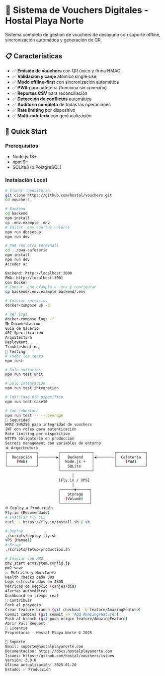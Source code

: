 # 🏨 Sistema de Vouchers Digitales - Hostal Playa Norte

Sistema completo de gestión de vouchers de desayuno con soporte offline, sincronización automática y generación de QR.

## 📋 Características

- ✅ **Emisión de vouchers** con QR único y firma HMAC
- ✅ **Validación y canje** atómico single-use
- ✅ **Modo offline-first** con sincronización automática
- ✅ **PWA** para cafetería (funciona sin conexión)
- ✅ **Reportes CSV** para reconciliación
- ✅ **Detección de conflictos** automática
- ✅ **Auditoría completa** de todas las operaciones
- ✅ **Rate limiting** por dispositivo
- ✅ **Multi-cafetería** con geolocalización

## 🚀 Quick Start

### Prerequisitos

- Node.js 18+
- npm 9+
- SQLite3 (o PostgreSQL)

### Instalación Local

```bash
# Clonar repositorio
git clone https://github.com/hostal/vouchers.git
cd vouchers

# Backend
cd backend
npm install
cp .env.example .env
# Editar .env con tus valores
npm run db:setup
npm run dev

# PWA (en otra terminal)
cd ../pwa-cafeteria
npm install
npm run dev
Acceder a:

Backend: http://localhost:3000
PWA: http://localhost:3001
Con Docker
# Copiar .env.example a .env y configurar
cp backend/.env.example backend/.env

# Iniciar servicios
docker-compose up -d

# Ver logs
docker-compose logs -f
📚 Documentación
Guía de Usuario
API Specification
Arquitectura
Deployment
Troubleshooting
🧪 Testing
# Todos los tests
npm test

# Solo unitarios
npm run test:unit

# Solo integración
npm run test:integration

# Test Case #10 específico
npm run test:case10

# Con cobertura
npm run test -- --coverage
🔐 Seguridad
HMAC-SHA256 para integridad de vouchers
JWT con roles para autenticación
Rate limiting por dispositivo
HTTPS obligatorio en producción
Secrets management con variables de entorno
📊 Arquitectura
┌─────────────┐         ┌──────────────┐         ┌─────────────┐
│  Recepción  │────────▶│   Backend    │◀────────│  Cafetería  │
│    (Web)    │         │  Node.js +   │         │    (PWA)    │
└─────────────┘         │   SQLite     │         └─────────────┘
                        └──────────────┘
                              │
                        [Fly.io / VPS]
                              │
                        ┌──────▼──────┐
                        │   Storage   │
                        │  (Volume)   │
                        └─────────────┘
🌐 Deploy a Producción
Fly.io (Recomendado)
# Instalar Fly CLI
curl -L https://fly.io/install.sh | sh

# Deploy
./scripts/deploy-fly.sh
VPS (Manual)
# Setup
./scripts/setup-production.sh

# Iniciar con PM2
pm2 start ecosystem.config.js
pm2 save
📈 Métricas y Monitoreo
Health checks cada 30s
Logs estructurados en JSON
Métricas de negocio (canjes/día)
Alertas automáticas
Dashboard en tiempo real
🤝 Contribuir
Fork el proyecto
Crear feature branch (git checkout -b feature/AmazingFeature)
Commit cambios (git commit -m 'Add AmazingFeature')
Push al branch (git push origin feature/AmazingFeature)
Abrir Pull Request
📝 Licencia
Propietario - Hostal Playa Norte © 2025

👥 Soporte
Email: soporte@hostalplayanorte.com
Documentación: https://docs.hostalplayanorte.com
Issues: https://github.com/hostal/vouchers/issues
Versión: 3.0.0
Última actualización: 2025-01-20
Estado: ✅ Producción